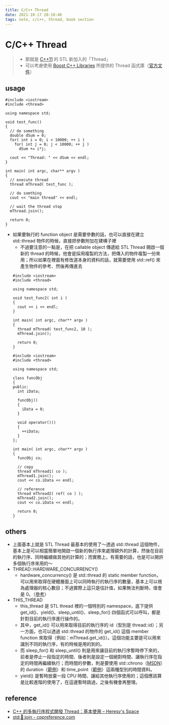 ```yaml
---
title: C/C++ Thread
date: 2021-10-17 20:10:46
tags: note, c/c++, thread, book section
---
```


# C/C++ Thread
> - 那就是 [C++11](https://kheresy.wordpress.com/2011/10/12/c11_standard/) 的 STL 新加入的「Thread」
> - 可以考慮使用 [Boost C++ Libraries](https://kheresy.wordpress.com/2010/10/13/boostcpplibraries/) 所提供的 Thread 函式庫（[官方文件](http://www.boost.org/doc/html/thread.html)）
<!--more-->

## usage
```clike
#include <iostream>
#include <thread>

using namespace std;

void test_func()
{
  // do something
  double dSum = 0;
  for( int i = 0; i < 10000; ++ i )
    for( int j = 0; j < 10000; ++ j )
      dSum += i*j;

  cout << "Thread: " << dSum << endl;
}

int main( int argc, char** argv )
{
  // execute thread
  thread mThread( test_func );

  // do somthing
  cout << "main thread" << endl;

  // wait the thread stop
  mThread.join();

  return 0;
}
```

- 如果要執行的 function object 是需要參數的話，也可以直接在建立 std::thread 物件的時候，直接把參數附加在建構子裡
    - 不過要注意的一點是，在把 callable object 傳遞給 STL Thread 開啟一個新的 thread 的時候，他會是採用複製的方法，把傳入的物件複製一份來用；所以如果在裡面有修改道本身的資料的話，就需要使用 std::ref() 來產生物件的參考、然後再傳進去
    ```clike
    #include <iostream>
    #include <thread>

    using namespace std;

    void test_func2( int i )
    {
      cout << i << endl;
    }

    int main( int argc, char** argv )
    {
      thread mThread( test_func2, 10 );
      mThread.join();

      return 0;
    }
    ```
    ```clike
    #include <iostream>
    #include <thread>

    using namespace std;

    class funcObj
    {
    public:
      int iData;

      funcObj()
      {
        iData = 0;
      }

      void operator()()
      {
        ++iData;
      }
    };

    int main( int argc, char** argv )
    {
      funcObj co;

      // copy
      thread mThread1( co );
      mThread1.join();
      cout << co.iData << endl;

      // reference
      thread mThread2( ref( co ) );
      mThread2.join();
      cout << co.iData << endl;

      return 0;
    }
    ```
## others
- 上面基本上就是 STL Thread 最基本的使用了～透過 std::thread 這個物件，基本上是可以相當簡單地開啟一個新的執行序來處理額外的計算，然後在目前的執行序、同時繼續做其他的計算的；而實務上，有需要的話，也是可以開許多個執行序來用的～
- THREAD::HARDWARE_CONCURRENCY()
    - hardware_concurrency() 是 std::thread 的 static member function，可以用來取得在硬體層面上可以同時執行的執行序的數量，基本上可以視為處理器的核心數目；不過實際上這只是估計值，如果無法判斷時，值會是 0。（[參考](http://msdn.microsoft.com/zh-tw/library/hh920607)）
- THIS_THREAD
    - this_thread 是 STL thread 裡的一個特別的 namespace，底下提供 get_id()、yield()、sleep_until()、sleep_for() 四個函式可以呼叫，都是針對目前的執行序進行操作的。
	- 其中，get_id() 可以用來取得目前的執行序的 id（型別是 thread::id）；另一方面，也可以透過 std::thread 的物件的 get_id() 這個 member function 來取得（例如：mThread.get_id()）。這個功能主要是可以用來識別不同的執行序，有的時候是用的到的。
	- 而 sleep_for() 和 sleep_until() 則是用來讓目前的執行序暫時停下來的，前者是停止一段指定的時間、後者則是設定一個絕對時間、讓執行序在指定的時間再繼續執行；而時間的參數，則是要使用 std::chrono（[MSDN](http://msdn.microsoft.com/zh-tw/library/hh874757)）的 duration（[範例](http://www.cplusplus.com/reference/std/chrono/duration/duration/)）和 time_point（[範例](http://www.cplusplus.com/reference/std/chrono/time_point/time_point/)）這兩種型別的時間資料。
    - yield() 是暫時放棄一段 CPU 時間、讓給其他執行序使用的；這個應該算是比較進階的使用了，在這邊暫時跳過，之後有機會再整理。


## reference
- [C++ 的多執行序程式開發 Thread：基本使用 – Heresy's Space](https://kheresy.wordpress.com/2012/07/06/multi-thread-programming-in-c-thread-p1/)
- [std::thread::join - cppreference.com](https://en.cppreference.com/w/cpp/thread/thread/join)